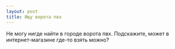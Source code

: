 ```yaml
---
layout: post 
title: Ищу ворота пвх 
--- 
```

Не могу нигде найти в городе ворота пвх. Подскажите, может в интернет-магазине где-то взять можно?